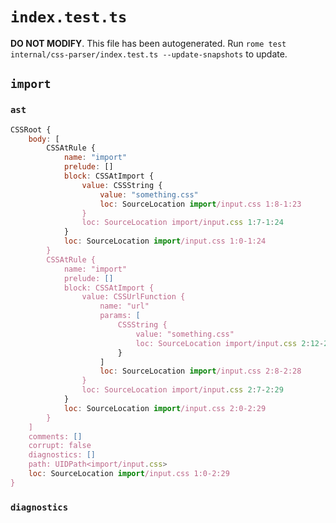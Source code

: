 # `index.test.ts`

**DO NOT MODIFY**. This file has been autogenerated. Run `rome test internal/css-parser/index.test.ts --update-snapshots` to update.

## `import`

### `ast`

```javascript
CSSRoot {
	body: [
		CSSAtRule {
			name: "import"
			prelude: []
			block: CSSAtImport {
				value: CSSString {
					value: "something.css"
					loc: SourceLocation import/input.css 1:8-1:23
				}
				loc: SourceLocation import/input.css 1:7-1:24
			}
			loc: SourceLocation import/input.css 1:0-1:24
		}
		CSSAtRule {
			name: "import"
			prelude: []
			block: CSSAtImport {
				value: CSSUrlFunction {
					name: "url"
					params: [
						CSSString {
							value: "something.css"
							loc: SourceLocation import/input.css 2:12-2:27
						}
					]
					loc: SourceLocation import/input.css 2:8-2:28
				}
				loc: SourceLocation import/input.css 2:7-2:29
			}
			loc: SourceLocation import/input.css 2:0-2:29
		}
	]
	comments: []
	corrupt: false
	diagnostics: []
	path: UIDPath<import/input.css>
	loc: SourceLocation import/input.css 1:0-2:29
}
```

### `diagnostics`

```

```
